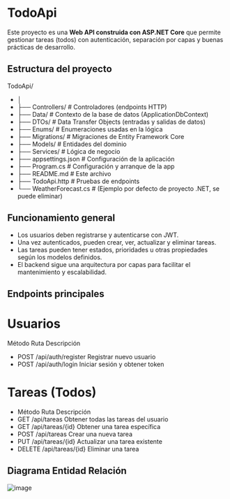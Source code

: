 # TodoApi

Este proyecto es una **Web API construida con ASP.NET Core** que permite gestionar tareas (todos) con autenticación, separación por capas y buenas prácticas de desarrollo.

## Estructura del proyecto 

TodoApi/
- │
- ├── Controllers/              # Controladores (endpoints HTTP)
- ├── Data/                     # Contexto de la base de datos (ApplicationDbContext)
- ├── DTOs/                     # Data Transfer Objects (entradas y salidas de datos)
- ├── Enums/                    # Enumeraciones usadas en la lógica
- ├── Migrations/               # Migraciones de Entity Framework Core
- ├── Models/                   # Entidades del dominio
- ├── Services/                 # Lógica de negocio
- ├── appsettings.json          # Configuración de la aplicación
- ├── Program.cs                # Configuración y arranque de la app
- ├── README.md                 # Este archivo
- ├── TodoApi.http              # Pruebas de endpoints
- └── WeatherForecast.cs        # (Ejemplo por defecto de proyecto .NET, se puede eliminar)

## Funcionamiento general

- Los usuarios deben registrarse y autenticarse con JWT.
- Una vez autenticados, pueden crear, ver, actualizar y eliminar tareas.
- Las tareas pueden tener estados, prioridades u otras propiedades según los modelos definidos.
- El backend sigue una arquitectura por capas para facilitar el mantenimiento y escalabilidad.

## Endpoints principales
# Usuarios

Método	Ruta	Descripción
- POST	/api/auth/register	Registrar nuevo usuario
- POST	/api/auth/login	Iniciar sesión y obtener token

# Tareas (Todos)
- Método	Ruta	Descripción
- GET	/api/tareas	Obtener todas las tareas del usuario
- GET	/api/tareas/{id}	Obtener una tarea específica
- POST	/api/tareas	Crear una nueva tarea
- PUT	/api/tareas/{id}	Actualizar una tarea existente
- DELETE	/api/tareas/{id}	Eliminar una tarea

## Diagrama Entidad Relación
![image](https://github.com/user-attachments/assets/c10dfb06-4e92-49bd-a487-061f66c490ac)
